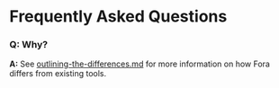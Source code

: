 # Frequently Asked Questions

### Q: Why?

**A:** See [outlining-the-differences.md](outlining-the-differences.md "mention") for more information on how Fora differs from existing tools.
